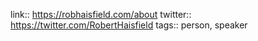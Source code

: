 link:: https://robhaisfield.com/about
twitter:: https://twitter.com/RobertHaisfield
tags:: person, speaker
